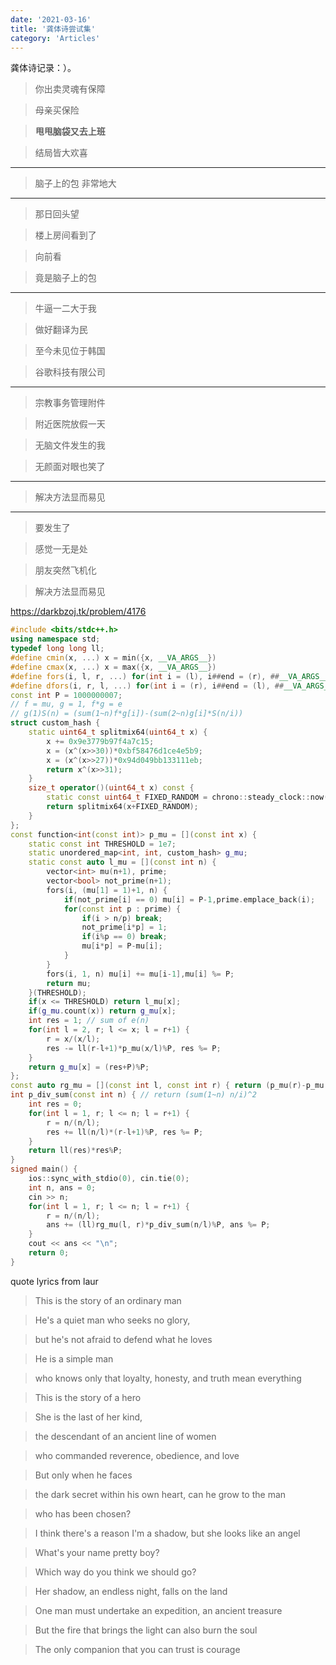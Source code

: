 ```yaml
---
date: '2021-03-16'
title: '龚体诗尝试集'
category: 'Articles'
---
```


龚体诗记录：）。

>你出卖灵魂有保障

>母亲买保险

>**甩甩脑袋又去上班**

>结局皆大欢喜

---

>脑子上的包 非常地大

---

>那日回头望

>楼上房间看到了

>向前看

>竟是脑子上的包

---

>牛逼一二大于我

>做好翻译为民

>至今未见位于韩国

>谷歌科技有限公司

---

>宗教事务管理附件

>附近医院放假一天

>无脑文件发生的我

>无颜面对眼也笑了

---

>解决方法显而易见

---

>要发生了

>感觉一无是处

>朋友突然飞机化

>解决方法显而易见

https://darkbzoj.tk/problem/4176


```cpp
#include <bits/stdc++.h>
using namespace std;
typedef long long ll;
#define cmin(x, ...) x = min({x, __VA_ARGS__})
#define cmax(x, ...) x = max({x, __VA_ARGS__})
#define fors(i, l, r, ...) for(int i = (l), i##end = (r), ##__VA_ARGS__; i <= i##end; i++)
#define dfors(i, r, l, ...) for(int i = (r), i##end = (l), ##__VA_ARGS__; i >= i##end; i--)
const int P = 1000000007;
// f = mu, g = 1, f*g = e
// g(1)S(n) = (sum(1~n)f*g[i])-(sum(2~n)g[i]*S(n/i))
struct custom_hash {
    static uint64_t splitmix64(uint64_t x) {
        x += 0x9e3779b97f4a7c15;
        x = (x^(x>>30))*0xbf58476d1ce4e5b9;
        x = (x^(x>>27))*0x94d049bb133111eb;
        return x^(x>>31);
    }
    size_t operator()(uint64_t x) const {
        static const uint64_t FIXED_RANDOM = chrono::steady_clock::now().time_since_epoch().count();
        return splitmix64(x+FIXED_RANDOM);
    }
};
const function<int(const int)> p_mu = [](const int x) {
    static const int THRESHOLD = 1e7;
    static unordered_map<int, int, custom_hash> g_mu;
    static const auto l_mu = [](const int n) {
        vector<int> mu(n+1), prime;
        vector<bool> not_prime(n+1);
        fors(i, (mu[1] = 1)+1, n) {
            if(not_prime[i] == 0) mu[i] = P-1,prime.emplace_back(i);
            for(const int p : prime) {
                if(i > n/p) break;
                not_prime[i*p] = 1;
                if(i%p == 0) break;
                mu[i*p] = P-mu[i];
            }
        }
        fors(i, 1, n) mu[i] += mu[i-1],mu[i] %= P;
        return mu;
    }(THRESHOLD);
    if(x <= THRESHOLD) return l_mu[x];
    if(g_mu.count(x)) return g_mu[x];
    int res = 1; // sum of e(n)
    for(int l = 2, r; l <= x; l = r+1) {
        r = x/(x/l);
        res -= ll(r-l+1)*p_mu(x/l)%P, res %= P;
    }
    return g_mu[x] = (res+P)%P;
};
const auto rg_mu = [](const int l, const int r) { return (p_mu(r)-p_mu(l-1)+P)%P; };
int p_div_sum(const int n) { // return (sum(1~n) n/i)^2
    int res = 0;
    for(int l = 1, r; l <= n; l = r+1) {
        r = n/(n/l);
        res += ll(n/l)*(r-l+1)%P, res %= P;
    }
    return ll(res)*res%P;
}
signed main() {
    ios::sync_with_stdio(0), cin.tie(0);
    int n, ans = 0;
    cin >> n;
    for(int l = 1, r; l <= n; l = r+1) {
        r = n/(n/l);
        ans += (ll)rg_mu(l, r)*p_div_sum(n/l)%P, ans %= P;
    }
    cout << ans << "\n";
    return 0;
}
```

quote lyrics from laur

>This is the story of an ordinary man

>He's a quiet man who seeks no glory,

>but he's not afraid to defend what he loves

>He is a simple man

>who knows only that loyalty, honesty, and truth mean everything

>This is the story of a hero

>She is the last of her kind,

>the descendant of an ancient line of women

>who commanded reverence, obedience, and love

>But only when he faces

>the dark secret within his own heart, can he grow to the man

>who has been chosen?

>I think there's a reason I'm a shadow, but she looks like an angel

>What's your name pretty boy?

>Which way do you think we should go?

>Her shadow, an endless night, falls on the land

>One man must undertake an expedition, an ancient treasure

>But the fire that brings the light can also burn the soul

>The only companion that you can trust is courage